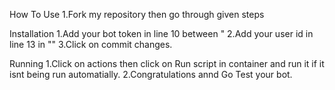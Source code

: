 How To Use
1.Fork my repository then go through given steps

Installation
1.Add your bot token in line 10 between "
2.Add your user id in line 13 in ""
3.Click on commit changes.

Running
1.Click on actions then click on Run script in container and run it if it isnt being run automatially.
2.Congratulations annd Go Test your bot.

